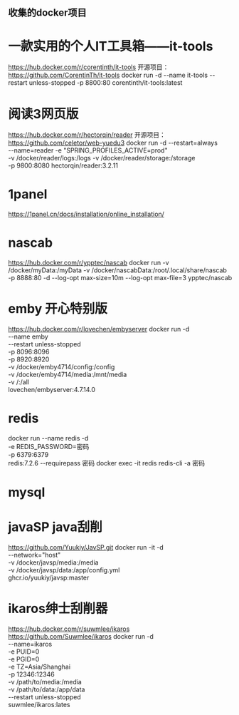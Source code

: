 ## 收集的docker项目

# 一款实用的个人IT工具箱——it-tools
https://hub.docker.com/r/corentinth/it-tools
开源项目：https://github.com/CorentinTh/it-tools
docker run -d --name it-tools --restart unless-stopped -p 8800:80 corentinth/it-tools:latest

# 阅读3网页版
https://hub.docker.com/r/hectorqin/reader
开源项目：https://github.com/celetor/web-yuedu3
docker run -d --restart=always \
--name=reader -e "SPRING_PROFILES_ACTIVE=prod" \
-v /docker/reader/logs:/logs -v /docker/reader/storage:/storage \
-p 9800:8080 hectorqin/reader:3.2.11

# 1panel
https://1panel.cn/docs/installation/online_installation/

# nascab
https://hub.docker.com/r/ypptec/nascab
docker run -v /docker/myData:/myData -v /docker/nascabData:/root/.local/share/nascab \
-p 8888:80 -d --log-opt max-size=10m --log-opt max-file=3 ypptec/nascab

# emby 开心特别版
https://hub.docker.com/r/lovechen/embyserver
docker run -d \
--name emby \
--restart unless-stopped \
-p 8096:8096 \
-p 8920:8920 \
-v /docker/emby4714/config:/config \
-v /docker/emby4714/media:/mnt/media \
-v /:/all \
lovechen/embyserver:4.7.14.0

# redis
docker run --name redis -d \
-e REDIS_PASSWORD=密码 \
-p 6379:6379 \
redis:7.2.6 --requirepass 密码
docker exec -it redis redis-cli -a 密码

# mysql

# javaSP java刮削
https://github.com/Yuukiy/JavSP.git
docker run -it -d \
--network="host" \
-v /docker/javsp/media:/media \
-v  /docker/javsp/data:/app/config.yml \
ghcr.io/yuukiy/javsp:master

# ikaros绅士刮削器
https://hub.docker.com/r/suwmlee/ikaros
https://github.com/Suwmlee/ikaros
docker run -d \
--name=ikaros \
-e PUID=0 \
-e PGID=0 \
-e TZ=Asia/Shanghai \
-p 12346:12346 \
-v /path/to/media:/media \
-v /path/to/data:/app/data \
--restart unless-stopped \
suwmlee/ikaros:lates


